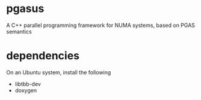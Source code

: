 # pgasus
A C++ parallel programming framework for NUMA systems, based on PGAS semantics

# dependencies
On an Ubuntu system, install the following
* libtbb-dev
* doxygen

